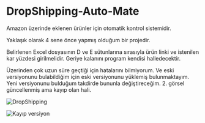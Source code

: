 # DropShipping-Auto-Mate
 Amazon üzerinde eklenen ürünler için otomatik kontrol sistemidir.

Yaklaşık olarak 4 sene önce yapmış olduğum bir projedir. 

Belirlenen Excel dosyasının D ve E sütunlarına sırasıyla ürün linki ve istenilen kar yüzdesi girilmelidir.
Geriye kalanını program kendisi halledecektir.

Üzerinden çok uzun süre geçtiği için hatalarını bilmiyorum. Ve eski versiyonunu bulabildiğim için eski versiyonunu yüklemiş bulunmaktayım. Yeni versiyonunu bulduğum takdirde bununla değiştireceğim. 2. görsel güncellenmiş ama kayıp olan hali.

![DropShipping](https://i.ibb.co/SvsGpjL/drop.png)

![Kayıp versiyon](https://media-exp1.licdn.com/dms/image/C4D2DAQGPq8ZQGmknlg/profile-treasury-image-shrink_800_800/0/1631411566101?e=1648936800&v=beta&t=iK-dLAW4y8c3JWParIOzweEvK6IbZ36JLXNTF9LSZfM)
